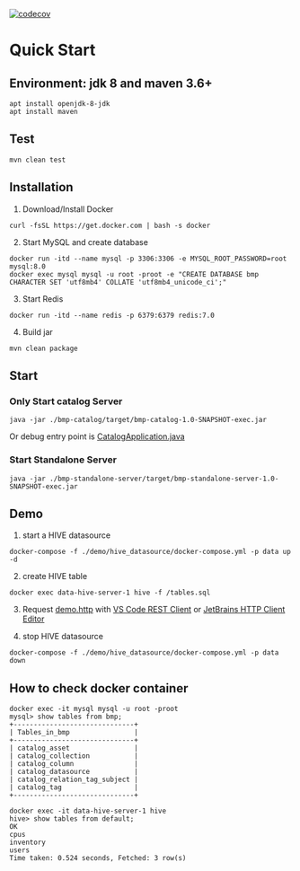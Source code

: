 [![codecov](https://codecov.io/gh/black-06/bigdata-management-platform/branch/master/graph/badge.svg?token=YPNB7YENRA)](https://codecov.io/gh/black-06/bigdata-management-platform)

# Quick Start

## Environment: jdk 8 and maven 3.6+

```shell
apt install openjdk-8-jdk
apt install maven
```

## Test

```shell
mvn clean test
```

## Installation

1. Download/Install Docker

```shell
curl -fsSL https://get.docker.com | bash -s docker
```

2. Start MySQL and create database

```shell
docker run -itd --name mysql -p 3306:3306 -e MYSQL_ROOT_PASSWORD=root mysql:8.0
docker exec mysql mysql -u root -proot -e "CREATE DATABASE bmp CHARACTER SET 'utf8mb4' COLLATE 'utf8mb4_unicode_ci';"
```

3. Start Redis

```shell
docker run -itd --name redis -p 6379:6379 redis:7.0
```

4. Build jar

```shell
mvn clean package
```

## Start

### Only Start catalog Server

```shell
java -jar ./bmp-catalog/target/bmp-catalog-1.0-SNAPSHOT-exec.jar
```

Or debug entry point
is [CatalogApplication.java](./bmp-catalog/src/main/java/com/bmp/catalog/CatalogApplication.java)

### Start Standalone Server

```shell
java -jar ./bmp-standalone-server/target/bmp-standalone-server-1.0-SNAPSHOT-exec.jar
```

## Demo

1. start a HIVE datasource

```shell
docker-compose -f ./demo/hive_datasource/docker-compose.yml -p data up -d
```

2. create HIVE table

```shell
docker exec data-hive-server-1 hive -f /tables.sql
```

3. Request [demo.http](./demo/demo.http)
   with [VS Code REST Client](https://marketplace.visualstudio.com/items?itemName=humao.rest-client)
   or [JetBrains HTTP Client Editor](https://www.jetbrains.com/help/idea/http-client-in-product-code-editor.html)

4. stop HIVE datasource

```shell
docker-compose -f ./demo/hive_datasource/docker-compose.yml -p data down
```

## How to check docker container

```shell
docker exec -it mysql mysql -u root -proot
mysql> show tables from bmp;
+------------------------------+
| Tables_in_bmp                |
+------------------------------+
| catalog_asset                |
| catalog_collection           |
| catalog_column               |
| catalog_datasource           |
| catalog_relation_tag_subject |
| catalog_tag                  |
+------------------------------+
```

```shell
docker exec -it data-hive-server-1 hive
hive> show tables from default;
OK
cpus
inventory
users
Time taken: 0.524 seconds, Fetched: 3 row(s)
```